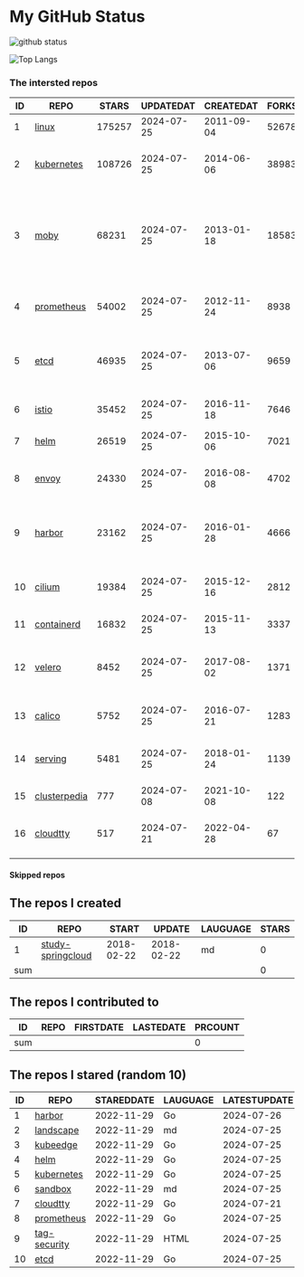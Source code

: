 # My GitHub Status

<img src="https://github-readme-stats-1.yihong0618.vercel.app/api?username=daoqingniu&show_icons=true&&&hide_title=true&count_private=true" alt="github status" />

![Top Langs](https://github-readme-stats-1.yihong0618.vercel.app/api/top-langs/?username=daoqingniu&layout=compact)

<!--START_SECTION:github_repos-->
### The intersted repos
| ID |                              REPO                               | STARS  | UPDATEDAT  | CREATEDAT  | FORKSCOUNT |                                                DESCRIPTIONS                                                |
|----|-----------------------------------------------------------------|--------|------------|------------|------------|------------------------------------------------------------------------------------------------------------|
|  1 | [linux](https://github.com/torvalds/linux)                      | 175257 | 2024-07-25 | 2011-09-04 |      52678 | Linux kernel source tree                                                                                   |
|  2 | [kubernetes](https://github.com/kubernetes/kubernetes)          | 108726 | 2024-07-25 | 2014-06-06 |      38983 | Production-Grade Container Scheduling and Management                                                       |
|  3 | [moby](https://github.com/moby/moby)                            |  68231 | 2024-07-25 | 2013-01-18 |      18583 | The Moby Project - a collaborative project for the container ecosystem to assemble container-based systems |
|  4 | [prometheus](https://github.com/prometheus/prometheus)          |  54002 | 2024-07-25 | 2012-11-24 |       8938 | The Prometheus monitoring system and time series database.                                                 |
|  5 | [etcd](https://github.com/etcd-io/etcd)                         |  46935 | 2024-07-25 | 2013-07-06 |       9659 | Distributed reliable key-value store for the most critical data of a distributed system                    |
|  6 | [istio](https://github.com/istio/istio)                         |  35452 | 2024-07-25 | 2016-11-18 |       7646 | Connect, secure, control, and observe services.                                                            |
|  7 | [helm](https://github.com/helm/helm)                            |  26519 | 2024-07-25 | 2015-10-06 |       7021 | The Kubernetes Package Manager                                                                             |
|  8 | [envoy](https://github.com/envoyproxy/envoy)                    |  24330 | 2024-07-25 | 2016-08-08 |       4702 | Cloud-native high-performance edge/middle/service proxy                                                    |
|  9 | [harbor](https://github.com/goharbor/harbor)                    |  23162 | 2024-07-25 | 2016-01-28 |       4666 | An open source trusted cloud native registry project that stores, signs, and scans content.                |
| 10 | [cilium](https://github.com/cilium/cilium)                      |  19384 | 2024-07-25 | 2015-12-16 |       2812 | eBPF-based Networking, Security, and Observability                                                         |
| 11 | [containerd](https://github.com/containerd/containerd)          |  16832 | 2024-07-25 | 2015-11-13 |       3337 | An open and reliable container runtime                                                                     |
| 12 | [velero](https://github.com/vmware-tanzu/velero)                |   8452 | 2024-07-25 | 2017-08-02 |       1371 | Backup and migrate Kubernetes applications and their persistent volumes                                    |
| 13 | [calico](https://github.com/projectcalico/calico)               |   5752 | 2024-07-25 | 2016-07-21 |       1283 | Cloud native networking and network security                                                               |
| 14 | [serving](https://github.com/knative/serving)                   |   5481 | 2024-07-25 | 2018-01-24 |       1139 | Kubernetes-based, scale-to-zero, request-driven compute                                                    |
| 15 | [clusterpedia](https://github.com/clusterpedia-io/clusterpedia) |    777 | 2024-07-08 | 2021-10-08 |        122 | The Encyclopedia of Kubernetes clusters                                                                    |
| 16 | [cloudtty](https://github.com/cloudtty/cloudtty)                |    517 | 2024-07-21 | 2022-04-28 |         67 | A Friendly Kubernetes CloudShell (Web Terminal) !                                                          |



#### Skipped repos
<!--END_SECTION:github_repos-->

<!--START_SECTION:my_github-->
## The repos I created
| ID  |                                 REPO                                 |   START    |   UPDATE   | LAUGUAGE | STARS |
|-----|----------------------------------------------------------------------|------------|------------|----------|-------|
|   1 | [study-springcloud](https://github.com/daoqingniu/study-springcloud) | 2018-02-22 | 2018-02-22 | md       |     0 |
| sum |                                                                      |            |            |          |     0 |

## The repos I contributed to
| ID  | REPO | FIRSTDATE | LASTEDATE | PRCOUNT |
|-----|------|-----------|-----------|---------|
| sum |      |           |           |       0 |

## The repos I stared (random 10)
| ID |                          REPO                          | STAREDDATE | LAUGUAGE | LATESTUPDATE |
|----|--------------------------------------------------------|------------|----------|--------------|
|  1 | [harbor](https://github.com/goharbor/harbor)           | 2022-11-29 | Go       | 2024-07-26   |
|  2 | [landscape](https://github.com/cncf/landscape)         | 2022-11-29 | md       | 2024-07-25   |
|  3 | [kubeedge](https://github.com/kubeedge/kubeedge)       | 2022-11-29 | Go       | 2024-07-25   |
|  4 | [helm](https://github.com/helm/helm)                   | 2022-11-29 | Go       | 2024-07-25   |
|  5 | [kubernetes](https://github.com/kubernetes/kubernetes) | 2022-11-29 | Go       | 2024-07-25   |
|  6 | [sandbox](https://github.com/cncf/sandbox)             | 2022-11-29 | md       | 2024-07-25   |
|  7 | [cloudtty](https://github.com/cloudtty/cloudtty)       | 2022-11-29 | Go       | 2024-07-21   |
|  8 | [prometheus](https://github.com/prometheus/prometheus) | 2022-11-29 | Go       | 2024-07-25   |
|  9 | [tag-security](https://github.com/cncf/tag-security)   | 2022-11-29 | HTML     | 2024-07-25   |
| 10 | [etcd](https://github.com/etcd-io/etcd)                | 2022-11-29 | Go       | 2024-07-25   |

<!--END_SECTION:my_github-->
